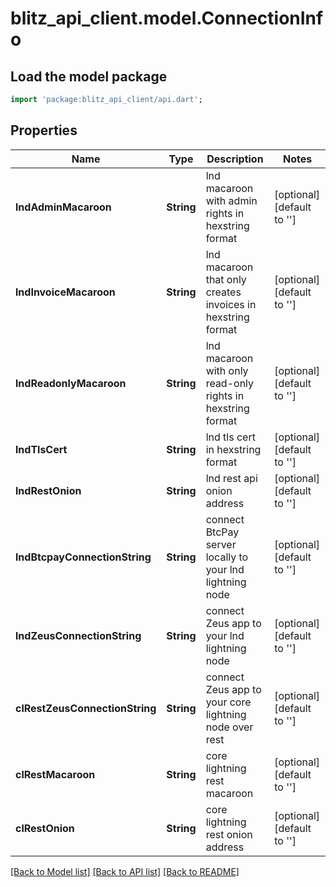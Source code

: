 # blitz_api_client.model.ConnectionInfo

## Load the model package
```dart
import 'package:blitz_api_client/api.dart';
```

## Properties
Name | Type | Description | Notes
------------ | ------------- | ------------- | -------------
**lndAdminMacaroon** | **String** | lnd macaroon with admin rights in hexstring format | [optional] [default to '']
**lndInvoiceMacaroon** | **String** | lnd macaroon that only creates invoices in hexstring format | [optional] [default to '']
**lndReadonlyMacaroon** | **String** | lnd macaroon with only read-only rights in hexstring format | [optional] [default to '']
**lndTlsCert** | **String** | lnd tls cert in hexstring format | [optional] [default to '']
**lndRestOnion** | **String** | lnd rest api onion address | [optional] [default to '']
**lndBtcpayConnectionString** | **String** | connect BtcPay server locally to your lnd lightning node | [optional] [default to '']
**lndZeusConnectionString** | **String** | connect Zeus app to your lnd lightning node | [optional] [default to '']
**clRestZeusConnectionString** | **String** | connect Zeus app to your core lightning node over rest | [optional] [default to '']
**clRestMacaroon** | **String** | core lightning rest macaroon | [optional] [default to '']
**clRestOnion** | **String** | core lightning rest onion address | [optional] [default to '']

[[Back to Model list]](../README.md#documentation-for-models) [[Back to API list]](../README.md#documentation-for-api-endpoints) [[Back to README]](../README.md)


